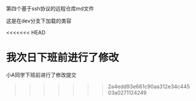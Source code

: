 第四个基于ssh协议的远程仓库md文件

这是在dev分支下加载的类容

<<<<<<< HEAD




我次日下班前进行了修改
=======
小A同学下班前进行了修改提交
>>>>>>> 2a4edd93e661c90aa312e34c44503a0271124249
